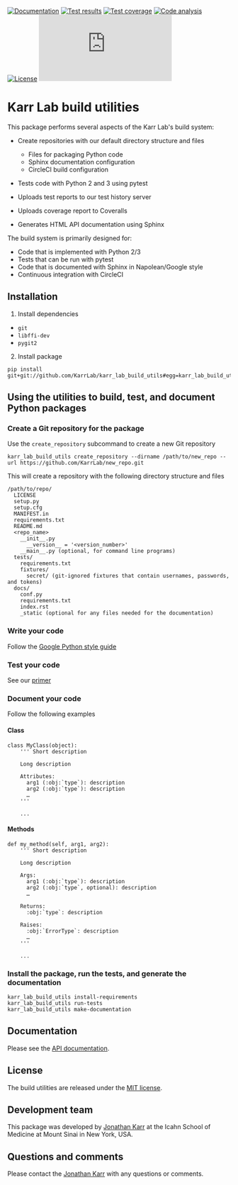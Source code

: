 <!--[![PyPI package](https://img.shields.io/pypi/v/karr_lab_build_utils.svg)](https://pypi.python.org/pypi/karr_lab_build_utils)-->
[![Documentation](https://readthedocs.org/projects/karr_lab_build_utils/badge/?version=latest)](http://karr_lab_build_utils.readthedocs.org)
[![Test results](https://circleci.com/gh/KarrLab/karr_lab_build_utils.svg?style=shield)](https://circleci.com/gh/KarrLab/karr_lab_build_utils)
[![Test coverage](https://coveralls.io/repos/github/KarrLab/karr_lab_build_utils/badge.svg)](https://coveralls.io/github/KarrLab/karr_lab_build_utils)
[![Code analysis](https://codeclimate.com/github/KarrLab/karr_lab_build_utils/badges/gpa.svg)](https://codeclimate.com/github/KarrLab/karr_lab_build_utils)
[![License](https://img.shields.io/github/license/KarrLab/karr_lab_build_utils.svg)](LICENSE)
![Analytics](https://ga-beacon.appspot.com/UA-86759801-1/karr_lab_build_utils/README.md?pixel)

# Karr Lab build utilities

This package performs several aspects of the Karr Lab's build system:

* Create repositories with our default directory structure and files

  * Files for packaging Python code
  * Sphinx documentation configuration
  * CircleCI build configuration

* Tests code with Python 2 and 3 using pytest
* Uploads test reports to our test history server
* Uploads coverage report to Coveralls
* Generates HTML API documentation using Sphinx

The build system is primarily designed for:

* Code that is implemented with Python 2/3
* Tests that can be run with pytest
* Code that is documented with Sphinx in Napolean/Google style
* Continuous integration with CircleCI

## Installation

1. Install dependencies

  * `git`
  * `libffi-dev`
  * `pygit2`

2. Install package 
  ```
  pip install git+git://github.com/KarrLab/karr_lab_build_utils#egg=karr_lab_build_utils
  ```

## Using the utilities to build, test, and document Python packages

### Create a Git repository for the package

Use the `create_repository` subcommand to create a new Git repository
```
karr_lab_build_utils create_repository --dirname /path/to/new_repo --url https://github.com/KarrLab/new_repo.git
```

This will create a repository with the following directory structure and files
```
/path/to/repo/
  LICENSE
  setup.py
  setup.cfg
  MANIFEST.in  
  requirements.txt
  README.md
  <repo_name>
    __init__.py
      __version__ = '<version_number>'
    __main__.py (optional, for command line programs)
  tests/
    requirements.txt
    fixtures/
      secret/ (git-ignored fixtures that contain usernames, passwords, and tokens)
  docs/
    conf.py
    requirements.txt
    index.rst
    _static (optional for any files needed for the documentation)
```

### Write your code

Follow the [Google Python style guide](https://google.github.io/styleguide/pyguide.html)

### Test your code

See our [primer](http://intro-to-wc-modeling.readthedocs.io/en/latest/concepts_skills/software_engineering/testing_python.html)

### Document your code

Follow the following examples

#### Class
```
class MyClass(object):
    ''' Short description

    Long description

    Attributes:
      arg1 (:obj:`type`): description
      arg2 (:obj:`type`): description
      …
    '''

    ...
```

#### Methods
```
def my_method(self, arg1, arg2):
    ''' Short description

    Long description

    Args:
      arg1 (:obj:`type`): description
      arg2 (:obj:`type`, optional): description
      …

    Returns:
      :obj:`type`: description

    Raises:
      :obj:`ErrorType`: description
      …
    '''

    ...
```

### Install the package, run the tests, and generate the documentation
```
karr_lab_build_utils install-requirements
karr_lab_build_utils run-tests
karr_lab_build_utils make-documentation
```

## Documentation
Please see the [API documentation](http://karr_lab_build_utils.readthedocs.io).

## License
The build utilities are released under the [MIT license](LICENSE).

## Development team
This package was developed by [Jonathan Karr](http://www.karrlab.org) at the Icahn School of Medicine at Mount Sinai in New York, USA.

## Questions and comments
Please contact the [Jonathan Karr](http://www.karrlab.org) with any questions or comments.
